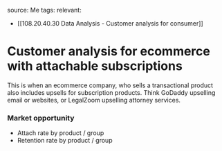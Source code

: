 source: Me
tags: 
relevant: 
- [[108.20.40.30 Data Analysis - Customer analysis for consumer]]

# Customer analysis for ecommerce with attachable subscriptions

This is when an ecommerce company, who sells a transactional product also includes upsells for subscription products. Think GoDaddy upselling email or websites, or LegalZoom upselling attorney services.

### Market opportunity
- Attach rate by product / group
- Retention rate by product / group
